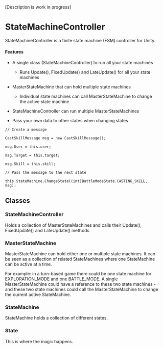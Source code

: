 [Description is work in progress]

# StateMachineController
StateMachineController is a finite state machine (FSM) controller for Unity.

#### Features
* A single class (StateMachineController) to run all your state machines
    * Runs Update(), FixedUpdate() and LateUpdate() for all your state machines
* MasterStateMachine that can hold multiple state machines
    * Individual state machines can call MasterStateMachine to change the active state machine
* StateMachineController can run multiple MasterStateMachines

* Pass your own data to other states when changing states

`// Create a message`

`CastSkillMessage msg = new CastSkillMessage();`

`msg.User = this.user;`

`msg.Target = this.target;`

`msg.Skill = this.skill;`

`// Pass the message to the next state`

`this.StateMachine.ChangeState((int)BattleModeState.CASTING_SKILL, msg);`

## Classes

### StateMachineController
Holds a collection of MasterStateMachines and calls their Update(), FixedUpdate() and LateUpdate() methods.

### MasterStateMachine
MasterStateMachine can hold either one or multiple state machines. It can be seen as a collection of related StateMachines where one StateMachine can be active at a time.
    
For example: in a turn-based game there could be one state machine for EXPLORATION_MODE and one BATTLE_MODE.
A single MasterStateMachine could have a reference to these two state machines - and these two state machines
could call the MasterStateMachine to change the current active StateMachine.
     
### StateMachine
StateMachine holds a collection of different states.

### State
This is where the magic happens.
